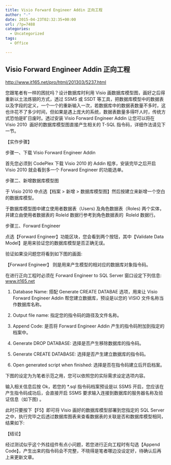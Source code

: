 ```yaml
---
title: Visio Forward Engineer Addin 正向工程
author: "-"
date: 2015-04-23T02:32:35+00:00
url: /?p=7488
categories:
  - Uncategorized
tags:
  - Office

---
```

## Visio Forward Engineer Addin 正向工程
http://www.it165.net/pro/html/201303/5237.html

您跟笔者有一样的困扰吗？设计数据库时利用 Visio 画数据库模型图，画好之后得重新以土法炼钢的方式，透过 SSMS 或 SSDT 等工具，把数据库模型中的数据表以及字段的定义，一个一个的重新输入一次，若数据库中的数据表数量不多时，这也许花不了多少时间，但如果是遇上庞大的系统，数据表数量多得吓人时，传统方式恐怕是旷日废时。透过安装 Visio Forward Engineer Addin 让您可以将在 Visio 2010  画好的数据库模型图直接产生相关的 T-SQL 指令码，详细作法请见下一节。

【实作步骤】

步骤一、下载 Visio Forward Engineer Addin

首先您必须到 CodePlex 下载 Visio 2010 的 Addin 程序，安装完毕之后开启 Visio 2010 就会看到多一个 Forward Engineer 的功能选单。


步骤二、新增数据库模型图

于 Visio 2010 中点选【档案 > 新增 > 数据库模型图】然后按建立来新增一个空白的数据库模型。

于数据库模型图中建立使用者数据表（Users) 及角色数据表（Roles) 两个实体，并建立由使用者数据表的 RoleId 数据行参考到角色数据表的  RoleId 数据行。


步骤三、Forward Engineer

点选【Forward Engineer】功能区块，您会看到两个按钮，其中【Validate Data Model】是用来验证您的数据库模型是否正确无误。


验证如果没问题您将看到如下图的画面: 


【Forward Engineer】 则是用来产生模型的相对应的数据库对象指令码。


在进行正向工程时必须在 Forward Engineer to SQL Server 窗口设定下列信息:  www.it165.net

1. Database Name: 搭配 Generate CREATE DATABAE 选项，用来让 Visio Forward Engineer Addin 帮您建立数据库，预设是以您的 VISIO 文件名称当作数据库名称。

2. Output file name: 指定您的指令码的路径及文件名称。

3. Append Code: 是否将 Forward Engineer Addin 产生的指令码附加到指定的档案中。

4. Generate DROP DATABASE: 选择是否产生移除数据库的指令码。

5. Generate CREATE DATABASE: 选择是否产生建立数据库的指令码。

6. Open generated script when finished: 选择是否在指令码建立后开启档案。

下图的设定为为笔者示范之用，您可以依照您的实际需求设定选项内容。


输入相关信息后按 Ok，若您的 *.sql 指令码档案预设是以 SSMS 开启，您应该在产生指令码成功后，会直接开启 SSMS 要求输入连接到数据库的服务器名称及验证信息（如下图) 。


此时只要按下【F5】即可将 Visio 画好的数据库模型部署到您指定的 SQL Server 之中，执行完毕之后透过数据库图表来查看数据表的关联是否和数据库模型相同，结果如下: 


【结论】

经过测试似乎这个外挂组件有点小问题，若您进行正向工程时有勾选【Append Code】，产生出来的指令码会不完整，不晓得是笔者哪边没设定好，待确认后再上来更新文章。